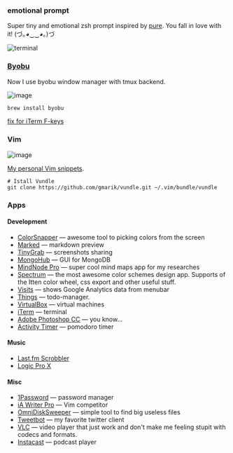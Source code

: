 ### emotional prompt

Super tiny and emotional zsh prompt inspired by [pure][1]. You fall in love with it! (づ｡◕‿‿◕｡)づ

![terminal](https://cloud.githubusercontent.com/assets/1410106/4904770/1a952d70-644a-11e4-88d6-2f378e8a39c3.png)

[1]: https://github.com/sindresorhus/pure


### [Byobu](http://byobu.co/)

Now I use byobu window manager with tmux backend. 

![image](https://cloud.githubusercontent.com/assets/1410106/5080882/9465ede6-6ed7-11e4-8094-a58d71cb7279.png)

```sh
brew install byobu
```

[fix for iTerm F-keys](http://stackoverflow.com/questions/26180096/os-x-byobu-vertical-split)

### Vim

![image](https://cloud.githubusercontent.com/assets/1410106/5058193/d220b004-6cf6-11e4-9e04-6f2dc2520b9d.png)

[My personal Vim snippets](https://github.com/shuvalov-anton/vim-snippets).

```
# Istall Vundle
git clone https://github.com/gmarik/vundle.git ~/.vim/bundle/vundle
```

### Apps

#### Development

- [ColorSnapper](http://www.colorsnapper.com/) — awesome tool to picking colors from the screen
- [Marked](http://marked2app.com/) — markdown preview
- [TinyGrab](http://tinygrab.com/) — screenshots sharing
- [MongoHub](http://mongohub.todayclose.com/) — GUI for MongoDB
- [MindNode Pro](https://mindnode.com/) — super cool mind maps app for my researches
- [Spectrum](http://www.eigenlogik.com/spectrum/mac) — the most awesome color schemes design app. Supports of the Itten color wheel, css export and other useful stuff.
- [Visits](http://getvisitsapp.com/) — shows Google Analytics data from menubar
- [Things](http://culturedcode.com/things/) — todo-manager.
- [VirtualBox](https://www.virtualbox.org/) — virtual machines
- [iTerm](http://iterm2.com/) — terminal
- [Adobe Photoshop CC](http://www.adobe.com/products/photoshop.html) — you know…
- [Activity Timer](http://happy-coding.org/creations/activity-timer/) — pomodoro timer

#### Music

- [Last.fm Scrobbler](http://www.lastfm.ru/download)
- [Logic Pro X](https://www.apple.com/logic-pro/)


#### Misc

- [1Password](https://agilebits.com/onepassword) — password manager
- [iA Writer Pro](http://writer.pro/) — Vim competitor
- [OmniDiskSweeper](https://www.omnigroup.com/more) — simple tool to find big useless files
- [Tweetbot](http://tapbots.com/software/tweetbot/) — my favorite twitter client
- [VLC](http://www.videolan.org/vlc/) — video player that just work and don't make me feeling stupit with codecs and formats.
- [Instacast](http://vemedio.com/products/instacast) — podcast player
